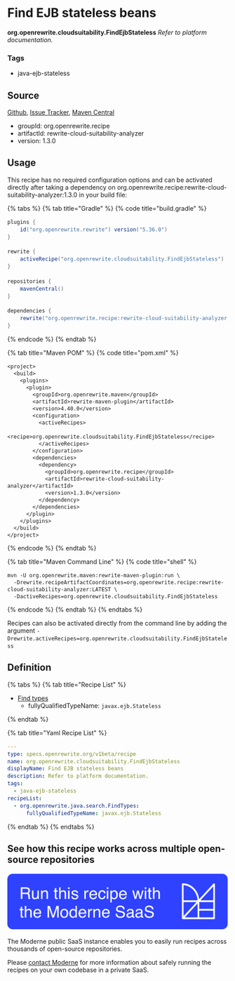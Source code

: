 # Find EJB stateless beans

**org.openrewrite.cloudsuitability.FindEjbStateless**
_Refer to platform documentation._

### Tags

* java-ejb-stateless

## Source

[Github](https://github.com/openrewrite/rewrite-cloud-suitability-analyzer/blob/main/src/main/resources/META-INF/rewrite/finders.yml), [Issue Tracker](https://github.com/openrewrite/rewrite-cloud-suitability-analyzer/issues), [Maven Central](https://search.maven.org/artifact/org.openrewrite.recipe/rewrite-cloud-suitability-analyzer/1.3.0/jar)

* groupId: org.openrewrite.recipe
* artifactId: rewrite-cloud-suitability-analyzer
* version: 1.3.0


## Usage

This recipe has no required configuration options and can be activated directly after taking a dependency on org.openrewrite.recipe:rewrite-cloud-suitability-analyzer:1.3.0 in your build file:

{% tabs %}
{% tab title="Gradle" %}
{% code title="build.gradle" %}
```groovy
plugins {
    id("org.openrewrite.rewrite") version("5.36.0")
}

rewrite {
    activeRecipe("org.openrewrite.cloudsuitability.FindEjbStateless")
}

repositories {
    mavenCentral()
}

dependencies {
    rewrite("org.openrewrite.recipe:rewrite-cloud-suitability-analyzer:1.3.0")
}
```
{% endcode %}
{% endtab %}

{% tab title="Maven POM" %}
{% code title="pom.xml" %}
```markup
<project>
  <build>
    <plugins>
      <plugin>
        <groupId>org.openrewrite.maven</groupId>
        <artifactId>rewrite-maven-plugin</artifactId>
        <version>4.40.0</version>
        <configuration>
          <activeRecipes>
            <recipe>org.openrewrite.cloudsuitability.FindEjbStateless</recipe>
          </activeRecipes>
        </configuration>
        <dependencies>
          <dependency>
            <groupId>org.openrewrite.recipe</groupId>
            <artifactId>rewrite-cloud-suitability-analyzer</artifactId>
            <version>1.3.0</version>
          </dependency>
        </dependencies>
      </plugin>
    </plugins>
  </build>
</project>
```
{% endcode %}
{% endtab %}

{% tab title="Maven Command Line" %}
{% code title="shell" %}
```shell
mvn -U org.openrewrite.maven:rewrite-maven-plugin:run \
  -Drewrite.recipeArtifactCoordinates=org.openrewrite.recipe:rewrite-cloud-suitability-analyzer:LATEST \
  -DactiveRecipes=org.openrewrite.cloudsuitability.FindEjbStateless
```
{% endcode %}
{% endtab %}
{% endtabs %}

Recipes can also be activated directly from the command line by adding the argument `-Drewrite.activeRecipes=org.openrewrite.cloudsuitability.FindEjbStateless`

## Definition

{% tabs %}
{% tab title="Recipe List" %}
* [Find types](../java/search/findtypes.md)
  * fullyQualifiedTypeName: `javax.ejb.Stateless`

{% endtab %}

{% tab title="Yaml Recipe List" %}
```yaml
---
type: specs.openrewrite.org/v1beta/recipe
name: org.openrewrite.cloudsuitability.FindEjbStateless
displayName: Find EJB stateless beans
description: Refer to platform documentation.
tags:
  - java-ejb-stateless
recipeList:
  - org.openrewrite.java.search.FindTypes:
      fullyQualifiedTypeName: javax.ejb.Stateless

```
{% endtab %}
{% endtabs %}

## See how this recipe works across multiple open-source repositories

[![Moderne Link Image](/.gitbook/assets/ModerneRecipeButton.png)](https://public.moderne.io/recipes/org.openrewrite.cloudsuitability.FindEjbStateless)

The Moderne public SaaS instance enables you to easily run recipes across thousands of open-source repositories.

Please [contact Moderne](https://moderne.io/product) for more information about safely running the recipes on your own codebase in a private SaaS.
